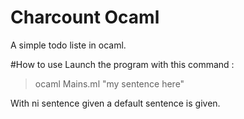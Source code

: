 # Charcount Ocaml
A simple todo liste in ocaml.

#How to use
Launch the program with this command :
> ocaml Mains.ml "my sentence here"

With ni sentence given a default sentence is given.